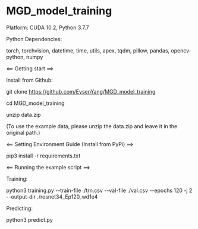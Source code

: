 # MGD_model_training

Platform: CUDA 10.2, Python 3.7.7

Python Dependencies:

torch,
torchvision,
datetime,
time,
utils,
apex,
tqdm,
pillow,
pandas,
opencv-python,
numpy

<== Getting start ==>

Install from Github:

git clone https://github.com/EysenYang/MGD_model_training

cd MGD_model_training

unzip data.zip

(To use the example data, please unzip the data.zip and leave it in the original path.)

<== Setting Environment Guide (Install from PyPi) ==>

pip3 install -r requirements.txt


<== Running the example script ==>

Training:

python3 training.py --train-file ./trn.csv --val-file ./val.csv --epochs 120 -j 2 --output-dir ./resnet34_Ep120_wd1e4

Predicting:

python3 predict.py 
